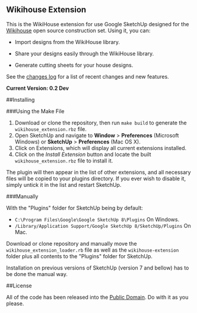 ## Wikihouse Extension

This is the WikiHouse extension for use Google SketchUp designed for the [Wikihouse](http://www.wikihouse.cc/) open source construction set. Using it,  you can:

* Import designs from the WikiHouse library.

* Share your designs easily through the WikiHouse library.

* Generate cutting sheets for your house designs.

See the [changes log](changes.md) for a list of recent changes and new features. 

**Current Version: 0.2 Dev** 

##Installing

###Using the Make File
  
1.  Download or clone the repository, then run `make build` to generate the `wikihouse_extension.rbz` file.
2.  Open SketchUp and navigate to **Window** > **Preferences** (Microsoft Windows) or **SketchUp** > **Preferences** (Mac OS X).
3.  Click on Extensions, which will display all current extensions installed. 
4.  Click on the *Install Extension* button and locate the built `wikihouse_extension.rbz` file to install it.

The plugin will then appear in the list of other extensions, and all necessary files will be copied to your plugins directory. If you ever wish to disable it, simply untick it in the list and restart SketchUp. 

###Manually

With the "Plugins" folder for SketchUp being by default:

*  `C:\Program Files\Google\Google SketchUp 8\Plugins` On Windows.
*  `/Library/Application Support/Google SketchUp 8/SketchUp/Plugins` On Mac.

Download or clone repository and manually move the `wikihouse_extension_loader.rb` file
as well as the `wikihouse-extension` folder plus all contents to the "Plugins" folder for SketchUp.

Installation on previous versions of SketchUp (version 7 and bellow) has to be done the manual way. 

##License

All of the code has been released into the [Public Domain]. Do with it as you please.

[Public Domain]: https://github.com/tav/wikihouse-plugin/raw/master/UNLICENSE
